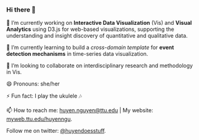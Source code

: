 ### Hi there 👋

<!--
**huyen-nguyen/huyen-nguyen** is a ✨ _special_ ✨ repository because its `README.md` (this file) appears on your GitHub profile. -->



🔭 I’m currently working on **Interactive Data Visualization** (Vis) and **Visual Analytics** using D3.js for web-based visualizations, supporting the understanding and insight discovery of quantitative and qualitative data.

🌱 I’m currently learning to build a *cross-domain template* for **event detection mechanisms** in time-series data visualization.

👯 I’m looking to collaborate on interdisciplinary research and methodology in Vis.

😄 Pronouns: she/her

⚡ Fun fact: I play the ukulele 🎶

📫 How to reach me: huyen.nguyen@ttu.edu | My website: [myweb.ttu.edu/huyenngu](https://myweb.ttu.edu/huyenngu/).

Follow me on twitter: [@huyendoesstuff](https://twitter.com/huyendoesstuff).

